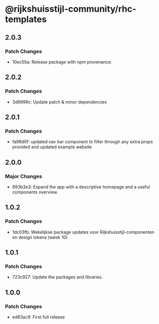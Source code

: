 # @rijkshuisstijl-community/rhc-templates

## 2.0.3

### Patch Changes

- 10ec55a: Release package with npm provenance.

## 2.0.2

### Patch Changes

- 3d9999c: Update patch & minor dependencies

## 2.0.1

### Patch Changes

- fa98d0f: updated nav bar component to filter through any extra props provided and updated example website

## 2.0.0

### Major Changes

- 893b3e3: Expand the app with a descriptive homepage and a useful components overview.

## 1.0.2

### Patch Changes

- 1dc03fb: Wekelijkse package updates voor Rijkshuisstijl-componenten en design tokens (week 10)

## 1.0.1

### Patch Changes

- 723c927: Update the packages and libraries.

## 1.0.0

### Patch Changes

- ed83ac9: First full release
